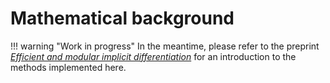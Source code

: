# Mathematical background

!!! warning "Work in progress"
    In the meantime, please refer to the preprint [_Efficient and modular implicit differentiation_](https://arxiv.org/abs/2105.15183) for an introduction to the methods implemented here.